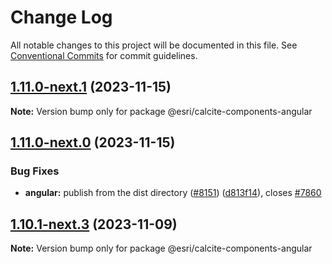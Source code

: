 # Change Log

All notable changes to this project will be documented in this file.
See [Conventional Commits](https://conventionalcommits.org) for commit guidelines.

## [1.11.0-next.1](https://github.com/Esri/calcite-design-system/compare/@esri/calcite-components-angular@1.11.0-next.0...@esri/calcite-components-angular@1.11.0-next.1) (2023-11-15)

**Note:** Version bump only for package @esri/calcite-components-angular

## [1.11.0-next.0](https://github.com/Esri/calcite-design-system/compare/@esri/calcite-components-angular@1.10.0...@esri/calcite-components-angular@1.11.0-next.0) (2023-11-15)

### Bug Fixes

- **angular:** publish from the dist directory ([#8151](https://github.com/Esri/calcite-design-system/issues/8151)) ([d813f14](https://github.com/Esri/calcite-design-system/commit/d813f14c3c2fc7b765ccf27166f31201d91f2ac5)), closes [#7860](https://github.com/Esri/calcite-design-system/issues/7860)

## [1.10.1-next.3](https://github.com/Esri/calcite-design-system/compare/@esri/calcite-components-angular@1.10.0...@esri/calcite-components-angular@1.10.1-next.3) (2023-11-09)

**Note:** Version bump only for package @esri/calcite-components-angular

